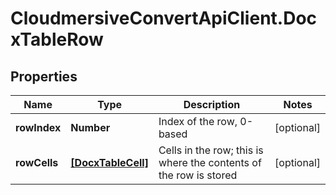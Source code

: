 # CloudmersiveConvertApiClient.DocxTableRow

## Properties
Name | Type | Description | Notes
------------ | ------------- | ------------- | -------------
**rowIndex** | **Number** | Index of the row, 0-based | [optional] 
**rowCells** | [**[DocxTableCell]**](DocxTableCell.md) | Cells in the row; this is where the contents of the row is stored | [optional] 


